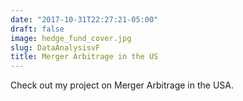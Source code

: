 ```yaml
---
date: "2017-10-31T22:27:21-05:00"
draft: false
image: hedge_fund_cover.jpg
slug: DataAnalysisvF
title: Merger Arbitrage in the US
---
```


Check out my project on Merger Arbitrage in the USA.